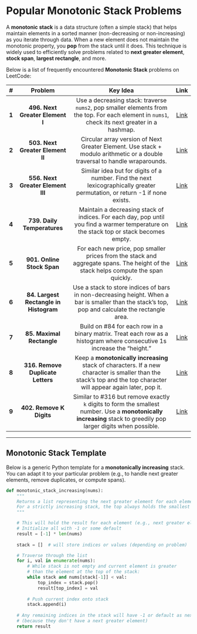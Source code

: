 # Popular Monotonic Stack Problems

A **monotonic stack** is a data structure (often a simple stack) that helps maintain elements in a sorted manner (non-decreasing or non-increasing) as you iterate through data. When a new element does not maintain the monotonic property, you **pop** from the stack until it does. This technique is widely used to efficiently solve problems related to **next greater element**, **stock span**, **largest rectangle**, and more.

Below is a list of frequently encountered **Monotonic Stack** problems on LeetCode:

| **#** | **Problem**                        | **Key Idea**                                                                                                                                                                     | **Link**                                                                 |
|:-----:|:----------------------------------:|:----------------------------------------------------------------------------------------------------------------------------------------------------------------------------------:|:-------------------------------------------------------------------------:|
| **1** | **496. Next Greater Element I**    | Use a decreasing stack: traverse `nums2`, pop smaller elements from the top. For each element in `nums1`, check its next greater in a hashmap.                                    | [Link](https://leetcode.com/problems/next-greater-element-i/)            |
| **2** | **503. Next Greater Element II**   | Circular array version of Next Greater Element. Use stack + modulo arithmetic or a double traversal to handle wraparounds.                                                        | [Link](https://leetcode.com/problems/next-greater-element-ii/)           |
| **3** | **556. Next Greater Element III**  | Similar idea but for digits of a number. Find the next lexicographically greater permutation, or return -1 if none exists.                                                        | [Link](https://leetcode.com/problems/next-greater-element-iii/)          |
| **4** | **739. Daily Temperatures**        | Maintain a decreasing stack of indices. For each day, pop until you find a warmer temperature on the stack top or stack becomes empty.                                            | [Link](https://leetcode.com/problems/daily-temperatures/)                |
| **5** | **901. Online Stock Span**         | For each new price, pop smaller prices from the stack and aggregate spans. The height of the stack helps compute the span quickly.                                                | [Link](https://leetcode.com/problems/online-stock-span/)                 |
| **6** | **84. Largest Rectangle in Histogram** | Use a stack to store indices of bars in non-decreasing height. When a bar is smaller than the stack’s top, pop and calculate the rectangle area.                                  | [Link](https://leetcode.com/problems/largest-rectangle-in-histogram/)    |
| **7** | **85. Maximal Rectangle**          | Build on #84 for each row in a binary matrix. Treat each row as a histogram where consecutive 1s increase the “height.”                                                           | [Link](https://leetcode.com/problems/maximal-rectangle/)                 |
| **8** | **316. Remove Duplicate Letters**  | Keep a **monotonically increasing** stack of characters. If a new character is smaller than the stack’s top and the top character will appear again later, pop it.               | [Link](https://leetcode.com/problems/remove-duplicate-letters/)          |
| **9** | **402. Remove K Digits**           | Similar to #316 but remove exactly `k` digits to form the smallest number. Use a **monotonically increasing** stack to greedily pop larger digits when possible.                  | [Link](https://leetcode.com/problems/remove-k-digits/)                   |

---

## Monotonic Stack Template

Below is a generic Python template for a **monotonically increasing** stack. You can adapt it to your particular problem (e.g., to handle next greater elements, remove duplicates, or compute spans).

```python
def monotonic_stack_increasing(nums):
    """
    Returns a list representing the next greater element for each element.
    For a strictly increasing stack, the top always holds the smallest element encountered so far.
    """

    # This will hold the result for each element (e.g., next greater element)
    # Initialize all with -1 or some default
    result = [-1] * len(nums)
    
    stack = []  # will store indices or values (depending on problem)

    # Traverse through the list
    for i, val in enumerate(nums):
        # While stack is not empty and current element is greater
        # than the element at the top of the stack:
        while stack and nums[stack[-1]] < val:
            top_index = stack.pop()
            result[top_index] = val
        
        # Push current index onto stack
        stack.append(i)
    
    # Any remaining indices in the stack will have -1 or default as next greater
    # (because they don't have a next greater element)
    return result
